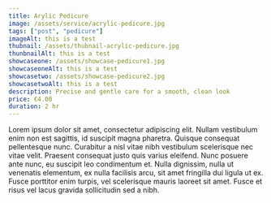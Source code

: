 ```yaml
---
title: Arylic Pedicure
image: /assets/service/acrylic-pedicure.jpg
tags: ["post", "pedicure"]
imageAlt: this is a test
thubnail: /assets/thubnail-acrylic-pedicure.jpg
thunbnailAlt: this is a test
showcaseone: /assets/showcase-pedicure1.jpg
showcaseoneAlt: this is a test
showcasetwo: /assets/showcase-pedicure2.jpg
showcasetwoAlt: this is a test
description: Precise and gentle care for a smooth, clean look
price: €4.00
duration: 2 hr
---
```

Lorem ipsum dolor sit amet, consectetur adipiscing elit. Nullam vestibulum enim non est sagittis, id suscipit magna pharetra. Quisque consequat pellentesque nunc. Curabitur a nisl vitae nibh vestibulum scelerisque nec vitae velit. Praesent consequat justo quis varius eleifend. Nunc posuere ante nunc, eu suscipit leo condimentum et. Nulla dignissim, nulla ut venenatis elementum, ex nulla facilisis arcu, sit amet fringilla dui ligula ut ex. Fusce porttitor enim turpis, vel scelerisque mauris laoreet sit amet. Fusce et risus vel lacus gravida sollicitudin sed a nibh.


